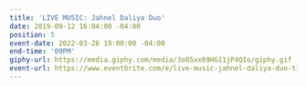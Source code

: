 ```yaml
---
title: 'LIVE MUSIC: Jahnel Daliya Duo'
date: 2019-09-12 16:04:00 -04:00
position: 5
event-date: 2022-03-26 19:00:00 -04:00
end-time: '09PM'
giphy-url: https://media.giphy.com/media/3o85xx69HG11jP4QIo/giphy.gif
event-url: https://www.eventbrite.com/e/live-music-jahnel-daliya-duo-tickets-275338624237
---
```


